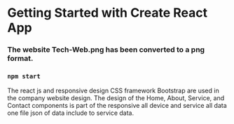 # Getting Started with Create React App

### The website Tech-Web.png has been converted to a png format.

### `npm start`

The react js and responsive design CSS framework Bootstrap are used in the company website design.
The design of the Home, About, Service, and Contact components is part of the responsive all device and service all data one file json of data include to service data. 
